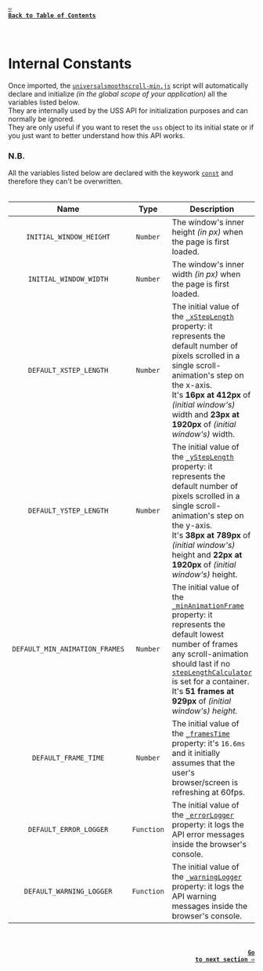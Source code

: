 #### <a href = "https://github.com/CristianDavideConte/universalSmoothScroll#table-of-contents"><code>&#8678; Back to Table of Contents</code></a>
<br/>

# Internal Constants
Once imported, the [`universalsmoothscroll-min.js`](./Download.md) script will automatically declare and initialize _(in the global scope of your application)_ all the variables listed below. <br/>
They are internally used by the USS API for initialization purposes and can normally be ignored. <br/>
They are only useful if you want to reset the `uss` object to its initial state or if you just want to better understand how this API works. <br/>

### N.B.
All the variables listed below are declared with the keywork [`const`](https://developer.mozilla.org/en-US/docs/Web/JavaScript/Reference/Statements/const) and therefore they can't be overwritten.
<br/>
<br/>

<table>
 <thead>
  <tr>
   <th>Name</th>
   <th>Type</th>
   <th>Description</th>
  </tr>
 </thead>
 <tbody>
  <tr id = "INITIAL_WINDOW_HEIGHT">
   <td rowspan = "1" align = "center">
    <code>INITIAL_WINDOW_HEIGHT</code>
   </td>
   <td rowspan = "1" align = "center">
    <code>Number</code>
   </td>
   <td rowspan = "1">
    The window's inner height <i>(in px)</i> when the page is first loaded.
   </td>
  </tr>
  <tr id = "INITIAL_WINDOW_WIDTH">
   <td rowspan = "1" align = "center">
    <code>INITIAL_WINDOW_WIDTH</code>
   </td>
   <td rowspan = "1" align = "center">
    <code>Number</code>
   </td>
   <td rowspan = "1">
    The window's inner width <i>(in px)</i> when the page is first loaded.
   </td>
  </tr>
  <tr id = "DEFAULT_XSTEP_LENGTH">
   <td rowspan = "1" align = "center">
    <code>DEFAULT_XSTEP_LENGTH</code>
   </td>
   <td rowspan = "1" align = "center">
    <code>Number</code>
   </td>
   <td rowspan = "1">
    The initial value of the <a href = "./VariablesAbout.md#_xStepLength"><code>_xStepLength</code></a> property: it represents the default number of pixels scrolled in a single scroll-animation's step on the x-axis. <br/> 
    It's <strong>16px at 412px</strong> of <i>(initial window's)</i> width and <strong>23px at 1920px</strong> of <i>(initial window's)</i> width.
   </td>
  </tr>
  <tr id = "DEFAULT_YSTEP_LENGTH">
   <td rowspan = "1" align = "center">
    <code>DEFAULT_YSTEP_LENGTH</code>
   </td>
   <td rowspan = "1" align = "center">
    <code>Number</code>
   </td>
   <td rowspan = "1">
    The initial value of the <a href = "./VariablesAbout.md#_yStepLength"><code>_yStepLength</code></a> property: it represents the default number of pixels scrolled in a single scroll-animation's step on the y-axis. <br/> 
    It's <strong>38px at 789px</strong> of <i>(initial window's)</i> height and <strong>22px at 1920px</strong> of <i>(initial window's)</i> height.
   </td>
  </tr>
  <tr id = "DEFAULT_MIN_ANIMATION_FRAMES">
   <td rowspan = "1" align = "center">
    <code>DEFAULT_MIN_ANIMATION_FRAMES</code>
   </td>
   <td rowspan = "1" align = "center">
    <code>Number</code>
   </td>
   <td rowspan = "1">
    The initial value of the <a href = "./VariablesAbout.md#_minAnimationFrame"><code>_minAnimationFrame</code></a> property: it represents the default lowest number of frames any scroll-animation should last if no <a href = "./FAQ.md#q-what-is-a-steplengthcalculator-"><code>stepLengthCalculator</code></a> is set for a container. <br/> 
    It's <strong>51 frames at 929px</strong> of <i>(initial window's)<i> height.
   </td>
  </tr>
  <tr id = "DEFAULT_FRAME_TIME">
   <td rowspan = "1" align = "center">
    <code>DEFAULT_FRAME_TIME</code>
   </td>
   <td rowspan = "1" align = "center">
    <code>Number</code>
   </td>
   <td rowspan = "1">
    The initial value of the <a href = "./VariablesAbout.md#_framesTime"><code>_framesTime</code></a> property: it's <code>16.6ms</code> and it initially assumes that the user's browser/screen is refreshing at 60fps.
   </td>
  </tr>
  <tr id = "DEFAULT_ERROR_LOGGER">
   <td rowspan = "1" align = "center">
    <code>DEFAULT_ERROR_LOGGER</code>
   </td>
   <td rowspan = "1" align = "center">
    <code>Function</code>
   </td>
   <td rowspan = "1">
    The initial value of the <a href = "./VariablesAbout.md#_errorLogger"><code>_errorLogger</code></a> property: it logs the API error messages inside the browser's console.
   </td>
  </tr>
  <tr id = "DEFAULT_WARNING_LOGGER">
   <td rowspan = "1" align = "center">
    <code>DEFAULT_WARNING_LOGGER</code>
   </td>
   <td rowspan = "1" align = "center">
    <code>Function</code>
   </td>
   <td rowspan = "1">
    The initial value of the <a href = "./VariablesAbout.md#_warningLogger"><code>_warningLogger</code></a> property: it logs the API warning messages inside the browser's console.
   </td>
  </tr>
 </tbody>
</table>

<br/>

#### <p align="right"><a href = "./VariablesAbout.md"><code>Go to next section &#8680;</code></a></p>
